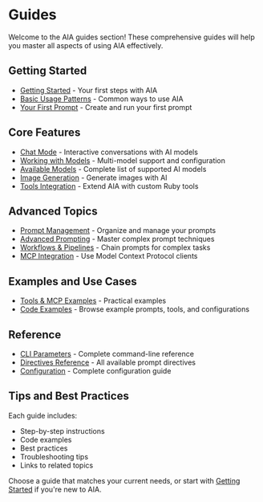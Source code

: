 # Guides

Welcome to the AIA guides section! These comprehensive guides will help you master all aspects of using AIA effectively.

## Getting Started

- [Getting Started](getting-started.md) - Your first steps with AIA
- [Basic Usage Patterns](basic-usage.md) - Common ways to use AIA
- [Your First Prompt](first-prompt.md) - Create and run your first prompt

## Core Features

- [Chat Mode](chat.md) - Interactive conversations with AI models
- [Working with Models](models.md) - Multi-model support and configuration
- [Available Models](available-models.md) - Complete list of supported AI models
- [Image Generation](image-generation.md) - Generate images with AI
- [Tools Integration](tools.md) - Extend AIA with custom Ruby tools

## Advanced Topics

- [Prompt Management](../prompt_management.md) - Organize and manage your prompts
- [Advanced Prompting](../advanced-prompting.md) - Master complex prompt techniques
- [Workflows & Pipelines](../workflows-and-pipelines.md) - Chain prompts for complex tasks
- [MCP Integration](../mcp-integration.md) - Use Model Context Protocol clients

## Examples and Use Cases

- [Tools & MCP Examples](../tools-and-mcp-examples.md) - Practical examples
- [Code Examples](../examples/index.md) - Browse example prompts, tools, and configurations

## Reference

- [CLI Parameters](../cli-reference.md) - Complete command-line reference
- [Directives Reference](../directives-reference.md) - All available prompt directives
- [Configuration](../configuration.md) - Complete configuration guide

## Tips and Best Practices

Each guide includes:
- Step-by-step instructions
- Code examples
- Best practices
- Troubleshooting tips
- Links to related topics

Choose a guide that matches your current needs, or start with [Getting Started](getting-started.md) if you're new to AIA.